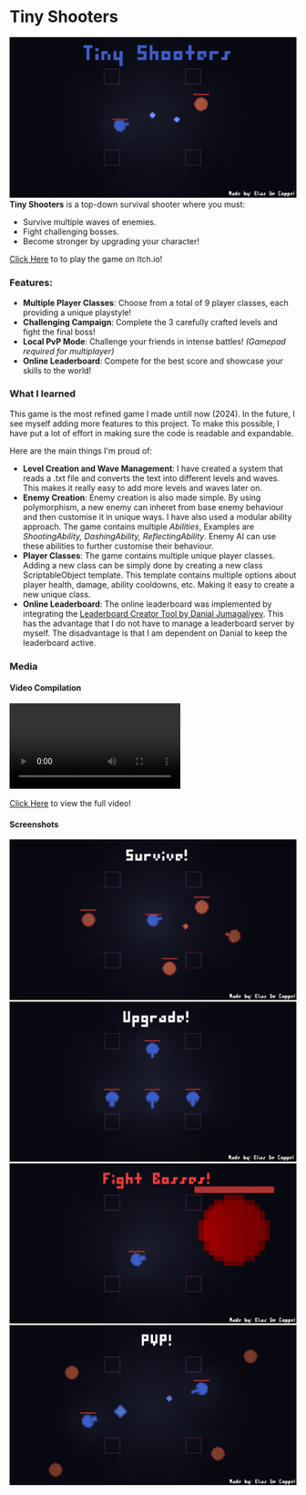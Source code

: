 # Tiny Shooters
![Tiny Shooters Title Screen](Media/TitleScreen.png)
**Tiny Shooters** is a top-down survival shooter where you must:

- Survive multiple waves of enemies.  
- Fight challenging bosses.  
- Become stronger by upgrading your character!


[Click Here](https://decoppelelias.itch.io/tiny-shooters) to to play the game on Itch.io!

### Features:
- **Multiple Player Classes**: Choose from a total of 9 player classes, each providing a unique playstyle!
- **Challenging Campaign**: Complete the 3 carefully crafted levels and fight the final boss!
- **Local PvP Mode**: Challenge your friends in intense battles! *(Gamepad required for multiplayer)*  
- **Online Leaderboard**: Compete for the best score and showcase your skills to the world!

### What I learned
This game is the most refined game I made untill now (2024). In the future, I see myself adding more features to this project. To make this possible, I have put a lot of effort in making sure the code is readable and expandable.

Here are the main things I'm proud of:
- **Level Creation and Wave Management**: I have created a system that reads a .txt file and converts the text into different levels and waves. This makes it really easy to add more levels and waves later on.
- **Enemy Creation**: Enemy creation is also made simple. By using polymorphism, a new enemy can inheret from base enemy behaviour and then customise it in unique ways. I have also used a modular ability approach. The game contains multiple *Abilities*, Examples are *ShootingAbility, DashingAbility, ReflectingAbility*. Enemy AI can use these abilities to further customise their behaviour.
- **Player Classes**: The game contains multiple unique player classes. Adding a new class can be simply done by creating a new class ScriptableObject template. This template contains multiple options about player health, damage, ability cooldowns, etc. Making it easy to create a new unique class.
- **Online Leaderboard**: The online leaderboard was implemented by integrating the [Leaderboard Creator Tool by Danial Jumagaliyev](https://danqzq.itch.io/leaderboard-creator). This has the advantage that I do not have to manage a leaderboard server by myself. The disadvantage is that I am dependent on Danial to keep the leaderboard active.

### Media
#### Video Compilation
![Tiny Shooters Compilation Video](Media/TinyShootersCompilation.mp4)

[Click Here](https://www.youtube.com/watch?v=Tr44kK1eFEw) to view the full video!

#### Screenshots
![Tiny Shooters Screenshot 1](Media/Survive.png)
![Tiny Shooters Screenshot 2](Media/Upgrade.png)
![Tiny Shooters Screenshot 3](Media/Bosses.png)
![Tiny Shooters Screenshot 4](Media/PVP.png)